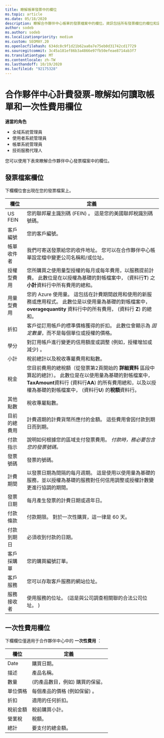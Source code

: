 ```yaml
---
title: 瞭解帳單發票中的欄位
ms.topic: article
ms.date: 05/18/2020
description: 瞭解合作夥伴中心帳單的發票檔案中的欄位。資訊包括所有發票欄位的欄位和定義，以及一次的費用欄位。
author: sodeb
ms.author: sodeb
ms.localizationpriority: medium
ms.custom: SEOMAY.20
ms.openlocfilehash: 634dc8c9f1d21b62aa0a7e75eb0d31742cd17729
ms.sourcegitcommit: 3c45a181ef86b3a4866e97fb50efeae8714ab3f7
ms.translationtype: MT
ms.contentlocale: zh-TW
ms.lasthandoff: 10/19/2020
ms.locfileid: "92175328"
---
```

# <a name="partner-center-billing-invoices---learn-how-to-read-the-billing-and-one-time-charge-fields"></a>合作夥伴中心計費發票-瞭解如何讀取帳單和一次性費用欄位

**適當的角色**

- 全域系統管理員
- 使用者系統管理員
- 帳單系統管理員
- 技術服務代理人

您可以使用下表來瞭解合作夥伴中心發票檔案中的欄位。

## <a name="invoice-file-fields"></a>發票檔案欄位

下欄欄位會出現在您的發票檔案上。

| 欄位 | 定義 |
| ----- | ---------- |
| US FEIN | 您的聯邦雇主識別碼 (FEIN) 。 這是您的美國聯邦稅識別碼號碼。 |
| 客戶編號 | 您的客戶編號。 |
| 帳單收件者 | 我們可寄送發票給您的收件地址。 您可以在合作夥伴中心帳單設定檔中變更公司名稱和/或位址。 |
| 授權型費用 | 您所購買之使用量型授權的每月或每年費用，以服務提前計費。 此數位是在以授權為基礎的對帳檔案中， (資料行**T**) 之**小計**資料行中所有費用的總和。 |
| 用量型費用 | 您的 Azure 使用量。 這包括在計費期間啟用和使用的新服務或應用程式。 此數位是以使用量為基礎的對帳檔案中， **overagequantity** 資料行中的所有費用， (資料行 **Z**) 的總和。 |
| 折扣 | 客戶從訂用帳戶的標準價格獲得的折扣。 此數位會顯示為 *固定數量*，而不是每個單位或授權的價格。 |
| 學分 | 對訂用帳戶進行變更的信用額度或調整 (例如，授權增加或減少) 。 |
| 小計 | 稅前總計以及稅收專屬費用和點數。 |
| 稅金 | 您目前費用的總稅額（從發票第2頁開始的 **詳細資料** 區段中算起的總計）。 此數位是在以使用量為基礎的對帳檔案中， **TaxAmount**資料行 (資料行**AA**) 的所有費用總和，以及以授權為基礎的對帳檔案中， (資料行**U**) 的**稅額**資料行。 |
| 其他點數 | 稅收專屬點數。 |
| 目前的總費用 | 計費週期的計費貨幣所應付的金額。 這些費用會因付款到期日而到期。 |
| 付款指示 | 說明如何根據您的區域支付發票費用。 *付款時，務必要包含您的發票號碼。* |
| 發票號碼 | 發票的號碼。 |
| 計費期間 | 以發票日期為間隔的每月週期。 這是使用以使用量為基礎的服務，並以授權為基礎的服務對任何信用調整或授權計數變更進行協調的期間。 |
| 發票日期 | 每月產生發票的計費日期或週年日。 |
| 付款條款 | 付款期限。 對於一次性購買，這一律是 60 天。 |
| 付款到期日 | 必須收到付款的日期。 |
| 客戶採購單 | 您的購買編號訂單。 |
| 客戶服務 | 您可以存取客戶服務的網站位址。 |
| 服務接收者 | 使用服務的位址。  (這是與公司調查相關聯的合法公司位址。 )  |

## <a name="one-time-charges-fields"></a>一次性費用欄位

下欄欄位僅適用于合作夥伴中心中的 **一次性費用** ：

| 欄位 | 定義 |
| ----- | ---------- |
| Date | 購買日期。 |
| 描述 | 產品名稱。 |
| 數量 |  (的產品數目，例如) 購買的保留。 |
| 單位價格 | 每個產品的價格 (例如保留) 。 |
| 折扣 | 適用的任何折扣。 |
| 稅前金額 | 稅前購買小計。 |
| 營業稅 | 稅額。 |
| 總計 | 要支付的總金額。 |

